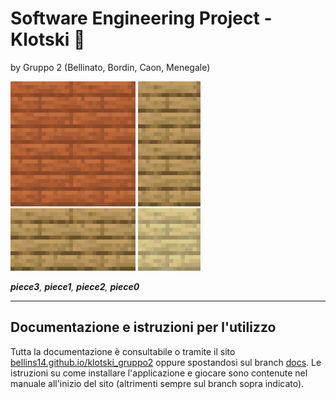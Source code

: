 # Software Engineering Project - Klotski 🧩
by Gruppo 2 (Bellinato, Bordin, Caon, Menegale)

![piece3](src/main/resources/com/klotski/app/img/piece3.png) ![piece1](src/main/resources/com/klotski/app/img/piece1.png) ![piece2](src/main/resources/com/klotski/app/img/piece2.png) ![piece0](src/main/resources/com/klotski/app/img/piece0.png)

_**piece3**, **piece1**, **piece2**, **piece0**_ 

---

## Documentazione e istruzioni per l'utilizzo
Tutta la documentazione è consultabile o tramite il sito [bellins14.github.io/klotski_gruppo2](bellins14.github.io/klotski_gruppo2) oppure spostandosi sul branch [docs](https://github.com/bellins14/klotski_gruppo2/tree/docs).
Le istruzioni su come installare l'applicazione e giocare sono contenute nel manuale all'inizio del sito (altrimenti sempre sul branch sopra indicato).


